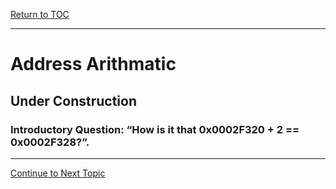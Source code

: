 <a href="https://github.com/CyberTrainingUSAF/05-C-Programming/blob/master/00-Table-of-Contents.md" rel="Return to TOC"> Return to TOC </a>

---
# Address Arithmatic

## Under Construction

### Introductory Question: “How is it that 0x0002F320 + 2 == 0x0002F328?”.


---
<a href="https://github.com/CyberTrainingUSAF/05-C-Programming/blob/master/11_Pointers_Arrays/08_function_Arguments.md"> Continue to Next Topic </a>
